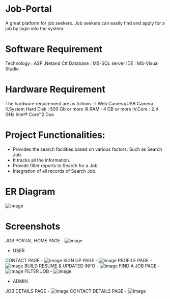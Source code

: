 # Job-Portal
A great platform for job seekers. Job seekers can easily find and apply for a job by login into the system.

# Software Requirement
Technology : ASP .Netand C# 
Database : MS-SQL server 
IDE : MS-Visual Studio 

# Hardware Requirement
The hardware requirement are as follows :
I.Web Camera/USB Camera
II.System Hard Disk : 500 Gb or more
III.RAM : 4 GB or more
IV.Core : 2.4 GHz Intel® Core™2 Duo

# Project Functionalities:
* Provides the search facilities based on various factors. Such as Search Job.
* It tracks all the information.
* Provide filter reports to Search for a Job.
* Integration of all records of Search Job.

# ER Diagram
![image](https://user-images.githubusercontent.com/105040357/172018055-4d884a3e-415f-412f-9eb9-3c970983b7f3.png)

# Screenshots

JOB PORTAL HOME PAGE -
![image](https://user-images.githubusercontent.com/105040357/172018143-e8c0796a-7bcb-4139-85e7-192cbe81edb5.png)

* USER

CONTACT PAGE -
![image](https://user-images.githubusercontent.com/105040357/172018162-24bfd666-fd48-4066-b275-99613877a6a6.png)
SIGN UP PAGE -
![image](https://user-images.githubusercontent.com/105040357/172018170-1d1fca48-3e41-49c5-a001-dc7a60f4adb7.png)
PROFILE PAGE -
![image](https://user-images.githubusercontent.com/105040357/172018183-64b0c42a-4f03-4e03-beba-59127bcdf6ae.png)
BUILD RESUME & UPDATED INFO -
![image](https://user-images.githubusercontent.com/105040357/172018191-675e8169-d5b0-424c-9be2-751174f3986c.png)
FIND A JOB PAGE -
![image](https://user-images.githubusercontent.com/105040357/172018224-7ebe06de-eb96-45e3-aae8-524ac7c4db25.png)
FILTER JOB  -
![image](https://user-images.githubusercontent.com/105040357/172018232-a0d866be-acc1-430b-a3e7-e387e56f992c.png)

* ADMIN

JOB DETAILS PAGE -
![image](https://user-images.githubusercontent.com/105040357/172018242-9658dedf-c31f-40f2-ba62-6156c9e3ce3e.png)
CONTACT DETAILS PAGE -
![image](https://user-images.githubusercontent.com/105040357/172018247-1b334d04-9d72-4f77-93f3-db306efa8794.png)


